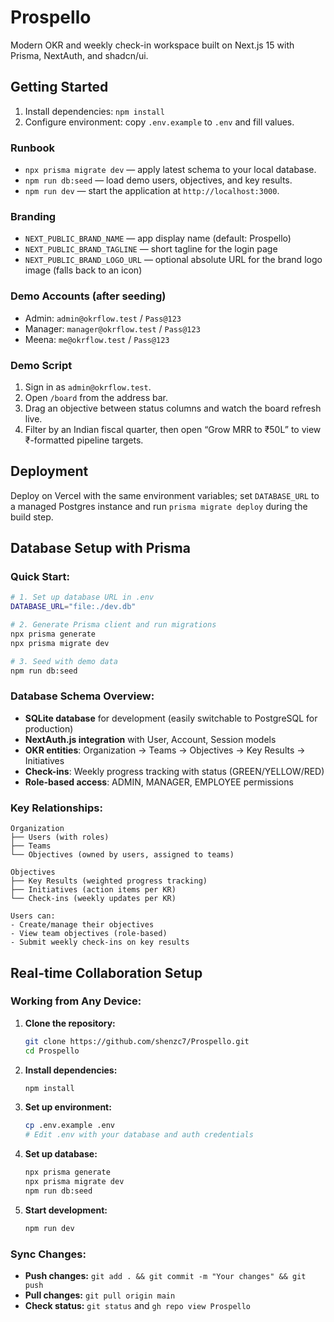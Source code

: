 # Prospello

Modern OKR and weekly check-in workspace built on Next.js 15 with Prisma, NextAuth, and shadcn/ui.

## Getting Started
1. Install dependencies: `npm install`
2. Configure environment: copy `.env.example` to `.env` and fill values.

### Runbook
- `npx prisma migrate dev` — apply latest schema to your local database.
- `npm run db:seed` — load demo users, objectives, and key results.
- `npm run dev` — start the application at `http://localhost:3000`.

### Branding
- `NEXT_PUBLIC_BRAND_NAME` — app display name (default: Prospello)
- `NEXT_PUBLIC_BRAND_TAGLINE` — short tagline for the login page
- `NEXT_PUBLIC_BRAND_LOGO_URL` — optional absolute URL for the brand logo image (falls back to an icon)

### Demo Accounts (after seeding)
- Admin: `admin@okrflow.test` / `Pass@123`
- Manager: `manager@okrflow.test` / `Pass@123`
- Meena: `me@okrflow.test` / `Pass@123`

### Demo Script
1. Sign in as `admin@okrflow.test`.
2. Open `/board` from the address bar.
3. Drag an objective between status columns and watch the board refresh live.
4. Filter by an Indian fiscal quarter, then open “Grow MRR to ₹50L” to view ₹-formatted pipeline targets.

## Deployment
Deploy on Vercel with the same environment variables; set `DATABASE_URL` to a managed Postgres instance and run `prisma migrate deploy` during the build step.

## Database Setup with Prisma

### Quick Start:
```bash
# 1. Set up database URL in .env
DATABASE_URL="file:./dev.db"

# 2. Generate Prisma client and run migrations
npx prisma generate
npx prisma migrate dev

# 3. Seed with demo data
npm run db:seed
```

### Database Schema Overview:
- **SQLite database** for development (easily switchable to PostgreSQL for production)
- **NextAuth.js integration** with User, Account, Session models
- **OKR entities**: Organization → Teams → Objectives → Key Results → Initiatives
- **Check-ins**: Weekly progress tracking with status (GREEN/YELLOW/RED)
- **Role-based access**: ADMIN, MANAGER, EMPLOYEE permissions

### Key Relationships:
```
Organization
├── Users (with roles)
├── Teams
└── Objectives (owned by users, assigned to teams)

Objectives
├── Key Results (weighted progress tracking)
├── Initiatives (action items per KR)
└── Check-ins (weekly updates per KR)

Users can:
- Create/manage their objectives
- View team objectives (role-based)
- Submit weekly check-ins on key results
```

## Real-time Collaboration Setup

### Working from Any Device:
1. **Clone the repository:**
   ```bash
   git clone https://github.com/shenzc7/Prospello.git
   cd Prospello
   ```

2. **Install dependencies:**
   ```bash
   npm install
   ```

3. **Set up environment:**
   ```bash
   cp .env.example .env
   # Edit .env with your database and auth credentials
   ```

4. **Set up database:**
   ```bash
   npx prisma generate
   npx prisma migrate dev
   npm run db:seed
   ```

5. **Start development:**
   ```bash
   npm run dev
   ```

### Sync Changes:
- **Push changes:** `git add . && git commit -m "Your changes" && git push`
- **Pull changes:** `git pull origin main`
- **Check status:** `git status` and `gh repo view Prospello`
